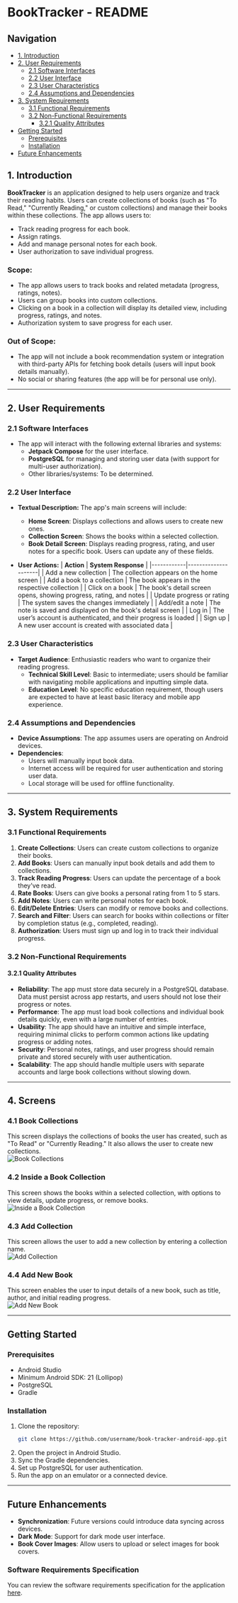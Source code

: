 # BookTracker - README

## Navigation
- [1. Introduction](#1-introduction)
- [2. User Requirements](#2-user-requirements)
  - [2.1 Software Interfaces](#21-software-interfaces)
  - [2.2 User Interface](#22-user-interface)
  - [2.3 User Characteristics](#23-user-characteristics)
  - [2.4 Assumptions and Dependencies](#24-assumptions-and-dependencies)
- [3. System Requirements](#3-system-requirements)
  - [3.1 Functional Requirements](#31-functional-requirements)
  - [3.2 Non-Functional Requirements](#32-non-functional-requirements)
    - [3.2.1 Quality Attributes](#321-quality-attributes)
- [Getting Started](#getting-started)
  - [Prerequisites](#prerequisites)
  - [Installation](#installation)
- [Future Enhancements](#future-enhancements)

## 1. Introduction

**BookTracker** is an application designed to help users organize and track their reading habits. Users can create collections of books (such as "To Read," "Currently Reading," or custom collections) and manage their books within these collections. The app allows users to:
- Track reading progress for each book.
- Assign ratings.
- Add and manage personal notes for each book.
- User authorization to save individual progress.

### Scope:
- The app allows users to track books and related metadata (progress, ratings, notes).
- Users can group books into custom collections.
- Clicking on a book in a collection will display its detailed view, including progress, ratings, and notes.
- Authorization system to save progress for each user.

### Out of Scope:
- The app will not include a book recommendation system or integration with third-party APIs for fetching book details (users will input book details manually).
- No social or sharing features (the app will be for personal use only).

---

## 2. User Requirements

### 2.1 Software Interfaces
- The app will interact with the following external libraries and systems:
  - **Jetpack Compose** for the user interface.
  - **PostgreSQL** for managing and storing user data (with support for multi-user authorization).
  - Other libraries/systems: To be determined.

### 2.2 User Interface
- **Textual Description:**
  The app's main screens will include:
    - **Home Screen**: Displays collections and allows users to create new ones.
    - **Collection Screen**: Shows the books within a selected collection.
    - **Book Detail Screen**: Displays reading progress, rating, and user notes for a specific book. Users can update any of these fields.
  
- **User Actions:**
  | **Action** | **System Response** |
  |------------|---------------------|
  | Add a new collection | The collection appears on the home screen |
  | Add a book to a collection | The book appears in the respective collection |
  | Click on a book | The book's detail screen opens, showing progress, rating, and notes |
  | Update progress or rating | The system saves the changes immediately |
  | Add/edit a note | The note is saved and displayed on the book's detail screen |
  | Log in | The user’s account is authenticated, and their progress is loaded |
  | Sign up | A new user account is created with associated data |

### 2.3 User Characteristics
- **Target Audience**: Enthusiastic readers who want to organize their reading progress.
  - **Technical Skill Level**: Basic to intermediate; users should be familiar with navigating mobile applications and inputting simple data.
  - **Education Level**: No specific education requirement, though users are expected to have at least basic literacy and mobile app experience.

### 2.4 Assumptions and Dependencies
- **Device Assumptions**: The app assumes users are operating on Android devices.
- **Dependencies**:
  - Users will manually input book data.
  - Internet access will be required for user authentication and storing user data.
  - Local storage will be used for offline functionality.

---

## 3. System Requirements

### 3.1 Functional Requirements
1. **Create Collections**: Users can create custom collections to organize their books.
2. **Add Books**: Users can manually input book details and add them to collections.
3. **Track Reading Progress**: Users can update the percentage of a book they've read.
4. **Rate Books**: Users can give books a personal rating from 1 to 5 stars.
5. **Add Notes**: Users can write personal notes for each book.
6. **Edit/Delete Entries**: Users can modify or remove books and collections.
7. **Search and Filter**: Users can search for books within collections or filter by completion status (e.g., completed, reading).
8. **Authorization**: Users must sign up and log in to track their individual progress.

### 3.2 Non-Functional Requirements

#### 3.2.1 Quality Attributes
- **Reliability**: The app must store data securely in a PostgreSQL database. Data must persist across app restarts, and users should not lose their progress or notes.
- **Performance**: The app must load book collections and individual book details quickly, even with a large number of entries.
- **Usability**: The app should have an intuitive and simple interface, requiring minimal clicks to perform common actions like updating progress or adding notes.
- **Security**: Personal notes, ratings, and user progress should remain private and stored securely with user authentication.
- **Scalability**: The app should handle multiple users with separate accounts and large book collections without slowing down.

---

## 4. Screens

### 4.1 Book Collections
This screen displays the collections of books the user has created, such as "To Read" or "Currently Reading." It also allows the user to create new collections.  
![Book Collections](https://github.com/Krame1S/book-tracker-android-app/blob/main/docs/mockups/5470077955028935147.jpg)

### 4.2 Inside a Book Collection
This screen shows the books within a selected collection, with options to view details, update progress, or remove books.  
![Inside a Book Collection](https://github.com/Krame1S/book-tracker-android-app/blob/main/docs/mockups/5470077955028935148.jpg)

### 4.3 Add Collection
This screen allows the user to add a new collection by entering a collection name.  
![Add Collection](https://github.com/Krame1S/book-tracker-android-app/blob/main/docs/mockups/5470077955028935149.jpg)

### 4.4 Add New Book
This screen enables the user to input details of a new book, such as title, author, and initial reading progress.  
![Add New Book](https://github.com/Krame1S/book-tracker-android-app/blob/main/docs/mockups/5470077955028935150.jpg)

---

## Getting Started

### Prerequisites
- Android Studio
- Minimum Android SDK: 21 (Lollipop)
- PostgreSQL
- Gradle

### Installation
1. Clone the repository:
   ```bash
   git clone https://github.com/username/book-tracker-android-app.git
   ```
2. Open the project in Android Studio.
3. Sync the Gradle dependencies.
4. Set up PostgreSQL for user authentication.
5. Run the app on an emulator or a connected device.

---

## Future Enhancements
- **Synchronization**: Future versions could introduce data syncing across devices.
- **Dark Mode**: Support for dark mode user interface.
- **Book Cover Images**: Allow users to upload or select images for book covers.

### Software Requirements Specification
You can review the software requirements specification for the application [here](https://github.com/Krame1S/book-tracker-android-app/edit/main/docs/requirements/SRS.md).
